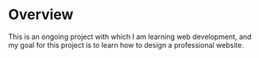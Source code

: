 <h1>Overview</h1>
<p>This is an ongoing project with which I am learning web development, and my goal for this project is to learn how to design a professional website.</p>
